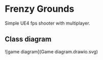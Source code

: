 # Frenzy Grounds
Simple UE4 fps shooter with multiplayer.
## Class diagram
![game diagram](Game diagram.drawio.svg)